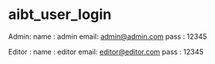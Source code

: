 # aibt_user_login

Admin:
	name : admin
	email: admin@admin.com
	pass : 12345

Editor : 
	name : editor
	email: editor@editor.com
	pass : 12345

